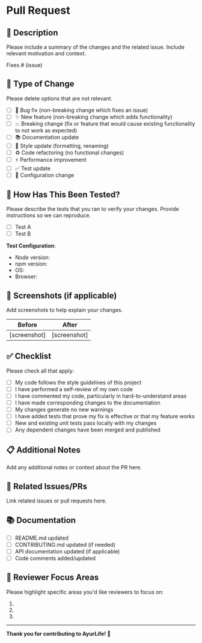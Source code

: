 # Pull Request

## 📝 Description

Please include a summary of the changes and the related issue. Include relevant motivation and context.

Fixes # (issue)

## 🔧 Type of Change

Please delete options that are not relevant.

- [ ] 🐛 Bug fix (non-breaking change which fixes an issue)
- [ ] ✨ New feature (non-breaking change which adds functionality)
- [ ] 💥 Breaking change (fix or feature that would cause existing functionality to not work as expected)
- [ ] 📚 Documentation update
- [ ] 🎨 Style update (formatting, renaming)
- [ ] ♻️ Code refactoring (no functional changes)
- [ ] ⚡ Performance improvement
- [ ] ✅ Test update
- [ ] 🔧 Configuration change

## 🧪 How Has This Been Tested?

Please describe the tests that you ran to verify your changes. Provide instructions so we can reproduce.

- [ ] Test A
- [ ] Test B

**Test Configuration**:
- Node version:
- npm version:
- OS:
- Browser:

## 📸 Screenshots (if applicable)

Add screenshots to help explain your changes.

| Before | After |
|--------|-------|
| [screenshot] | [screenshot] |

## ✅ Checklist

Please check all that apply:

- [ ] My code follows the style guidelines of this project
- [ ] I have performed a self-review of my own code
- [ ] I have commented my code, particularly in hard-to-understand areas
- [ ] I have made corresponding changes to the documentation
- [ ] My changes generate no new warnings
- [ ] I have added tests that prove my fix is effective or that my feature works
- [ ] New and existing unit tests pass locally with my changes
- [ ] Any dependent changes have been merged and published

## 📋 Additional Notes

Add any additional notes or context about the PR here.

## 🔗 Related Issues/PRs

Link related issues or pull requests here.

## 📚 Documentation

- [ ] README.md updated
- [ ] CONTRIBUTING.md updated (if needed)
- [ ] API documentation updated (if applicable)
- [ ] Code comments added/updated

## 🎯 Reviewer Focus Areas

Please highlight specific areas you'd like reviewers to focus on:

1. 
2. 
3. 

---

**Thank you for contributing to AyurLife! 🙏**
